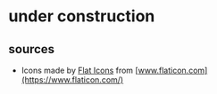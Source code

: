 # under construction

## sources 

- Icons made by [Flat Icons](https://www.flaticon.com/authors/flat-icons) from [www.flaticon.com](https://www.flaticon.com/)
        